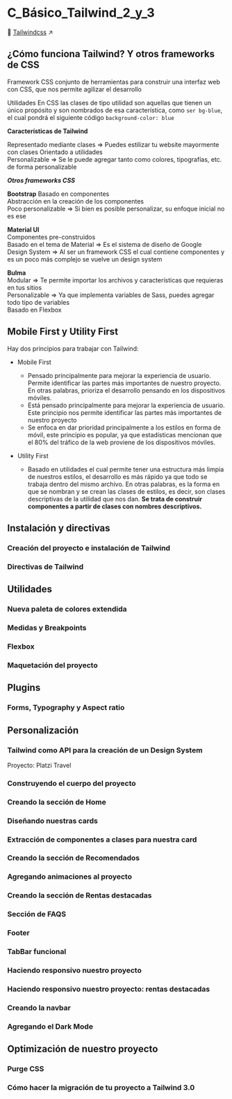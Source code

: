
# C_Básico_Tailwind_2_y_3

🔗 [Tailwindcss](https://tailwindcss.com/) ↗️

## ¿Cómo funciona Tailwind? Y otros frameworks de CSS

Framework CSS conjunto de herramientas para construir una interfaz web con CSS, que nos permite agilizar el desarrollo

Utilidades En CSS las clases de tipo utilidad son aquellas que tienen un único propósito y son nombrados de esa característica, como `ser bg-blue`, el cual pondrá el siguiente código `background-color: blue`

**Características de Tailwind**

Representado mediante clases ⇒ Puedes estilizar tu website mayormente con clases
Orientado a utilidades  
Personalizable ⇒ Se le puede agregar tanto como colores, tipografías, etc. de forma personalizable

_**Otros frameworks CSS**_  

**Bootstrap**
Basado en componentes  
Abstracción en la creación de los componentes  
Poco personalizable ⇒ Si bien es posible personalizar, su enfoque inicial no es ese

**Material UI**  
Componentes pre-construidos  
Basado en el tema de Material ⇒ Es el sistema de diseño de Google  
Design System ⇒ Al ser un framework CSS el cual contiene componentes y es un poco más complejo se vuelve un design system

**Bulma**  
Modular ⇒ Te permite importar los archivos y características que requieras en tus sitios  
Personalizable ⇒ Ya que implementa variables de Sass, puedes agregar todo tipo de variables  
Basado en Flexbox

## Mobile First y Utility First

Hay dos principios para trabajar con Tailwind:

+ Mobile First
  + Pensado principalmente para mejorar la experiencia de usuario. Permite identificar las partes más importantes de nuestro proyecto. En otras palabras, prioriza el desarrollo pensando en los dispositivos móviles.
  + Está pensado principalmente para mejorar la experiencia de usuario. Este principio nos permite identificar las partes más importantes de nuestro proyecto
  + Se enfoca en dar prioridad principalmente a los estilos en forma de móvil, este principio es popular, ya que estadísticas mencionan que el 80% del tráfico de la web proviene de los dispositivos móviles.

+ Utility First
  + Basado en utilidades el cual permite tener una estructura más limpia de nuestros estilos, el desarrollo es más rápido ya que todo se trabaja dentro del mismo archivo. En otras palabras, es la forma en que se nombran y se crean las clases de estilos, es decir, son clases descriptivas de la utilidad que nos dan. **Se trata de construir componentes a partir de clases con nombres descriptivos.**

## Instalación y directivas



### Creación del proyecto e instalación de Tailwind

### Directivas de Tailwind

## Utilidades

### Nueva paleta de colores extendida

### Medidas y Breakpoints

### Flexbox

### Maquetación del proyecto

## Plugins

### Forms, Typography y Aspect ratio

## Personalización

### Tailwind como API para la creación de un Design System

Proyecto: Platzi Travel

### Construyendo el cuerpo del proyecto

### Creando la sección de Home

### Diseñando nuestras cards

### Extracción de componentes a clases para nuestra card

### Creando la sección de Recomendados

### Agregando animaciones al proyecto

### Creando la sección de Rentas destacadas

### Sección de FAQS

### Footer

### TabBar funcional

### Haciendo responsivo nuestro proyecto

### Haciendo responsivo nuestro proyecto: rentas destacadas

### Creando la navbar

### Agregando el Dark Mode

## Optimización de nuestro proyecto

### Purge CSS

### Cómo hacer la migración de tu proyecto a Tailwind 3.0
